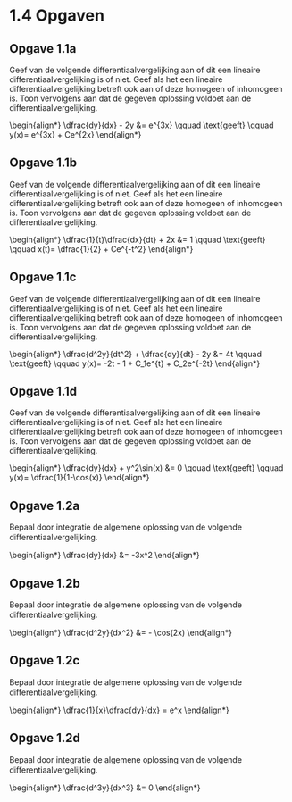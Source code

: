 # 1.4 Opgaven

## Opgave 1.1a

Geef van de volgende differentiaalvergelijking aan of dit een lineaire differentiaalvergelijking is of niet. Geef als het een lineaire differentiaalvergelijking betreft ook aan of deze homogeen of inhomogeen is.  Toon vervolgens aan dat de gegeven oplossing voldoet aan de differentiaalvergelijking.

\begin{align*}
 \dfrac{dy}{dx} - 2y &= e^{3x} \qquad \text{geeft} \qquad y(x)= e^{3x} + Ce^{2x}
\end{align*}

## Opgave 1.1b

Geef van de volgende differentiaalvergelijking aan of dit een lineaire differentiaalvergelijking is of niet. Geef als het een lineaire differentiaalvergelijking betreft ook aan of deze homogeen of inhomogeen is.  Toon vervolgens aan dat de gegeven oplossing voldoet aan de differentiaalvergelijking.

\begin{align*}
 \dfrac{1}{t}\dfrac{dx}{dt} + 2x &= 1 \qquad \text{geeft} \qquad x(t)= \dfrac{1}{2} + Ce^{-t^2}
\end{align*}

## Opgave 1.1c

Geef van de volgende differentiaalvergelijking aan of dit een lineaire differentiaalvergelijking is of niet. Geef als het een lineaire differentiaalvergelijking betreft ook aan of deze homogeen of inhomogeen is.  Toon vervolgens aan dat de gegeven oplossing voldoet aan de differentiaalvergelijking.

\begin{align*}
 \dfrac{d^2y}{dt^2} + \dfrac{dy}{dt} - 2y &= 4t \qquad \text{geeft} \qquad y(x)= -2t - 1 + C_1e^{t} + C_2e^{-2t}
\end{align*}

## Opgave 1.1d

Geef van de volgende differentiaalvergelijking aan of dit een lineaire differentiaalvergelijking is of niet. Geef als het een lineaire differentiaalvergelijking betreft ook aan of deze homogeen of inhomogeen is.  Toon vervolgens aan dat de gegeven oplossing voldoet aan de differentiaalvergelijking.

\begin{align*}
 \dfrac{dy}{dx} + y^2\sin(x) &= 0 \qquad \text{geeft} \qquad y(x)= \dfrac{1}{1-\cos(x)}
\end{align*}

## Opgave 1.2a

Bepaal door integratie de algemene oplossing van de volgende
diﬀerentiaalvergelijking.

\begin{align*}
 \dfrac{dy}{dx} &= -3x^2
\end{align*}

## Opgave 1.2b

Bepaal door integratie de algemene oplossing van de volgende
diﬀerentiaalvergelijking.

\begin{align*}
 \dfrac{d^2y}{dx^2} &= - \cos(2x)
\end{align*}

## Opgave 1.2c

Bepaal door integratie de algemene oplossing van de volgende
diﬀerentiaalvergelijking.

\begin{align*}
 \dfrac{1}{x}\dfrac{dy}{dx} = e^x
\end{align*}

## Opgave 1.2d

Bepaal door integratie de algemene oplossing van de volgende
diﬀerentiaalvergelijking.

\begin{align*}
 \dfrac{d^3y}{dx^3}  &= 0
\end{align*}
